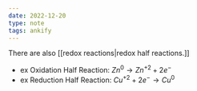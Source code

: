 ```yaml
---
date: 2022-12-20
type: note
tags: ankify
---
```


There are also [[redox reactions|redox half reactions.]]
- ex Oxidation Half Reaction: $Zn^{0} \rightarrow Zn^{+2}+2e^-$
- ex Reduction Half Reaction: $Cu^{+2} + 2e^{-} \rightarrow Cu^{0}$
